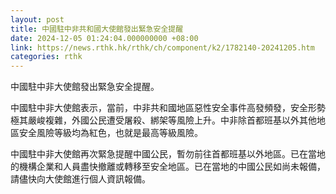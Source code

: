 ```yaml
---
layout: post
title: 中國駐中非共和國大使館發出緊急安全提醒
date: 2024-12-05 01:24:04.000000000 +08:00
link: https://news.rthk.hk/rthk/ch/component/k2/1782140-20241205.htm
categories: rthk
---
```


中國駐中非大使館發出緊急安全提醒。

中國駐中非大使館表示，當前，中非共和國地區惡性安全事件高發頻發，安全形勢極其嚴峻複雜，外國公民遭受屠殺、綁架等風險上升。中非除首都班基以外其他地區安全風險等級均為紅色，也就是最高等級風險。

中國駐中非大使館再次緊急提醒中國公民，暫勿前往首都班基以外地區。已在當地的機構企業和人員盡快撤離或轉移至安全地區。已在當地的中國公民如尚未報備，請儘快向大使館進行個人資訊報備。
